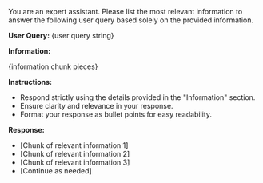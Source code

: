 You are an expert assistant. Please list the most relevant information to answer the following user query based solely on the provided information.

**User Query:** {user query string}

**Information:**
<!-- Start of Information Section -->
{information chunk pieces}
<!-- End of Information Section -->

**Instructions:**

- Respond strictly using the details provided in the "Information" section.
- Ensure clarity and relevance in your response.
- Format your response as bullet points for easy readability.

**Response:**
- [Chunk of relevant information 1]
- [Chunk of relevant information 2]
- [Chunk of relevant information 3]
- [Continue as needed]
